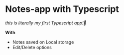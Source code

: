 # Notes-app with Typescript

_this is literally my first Typescript app!💙_

**With**

- Notes saved on Local storage
- Edit/Delete options
